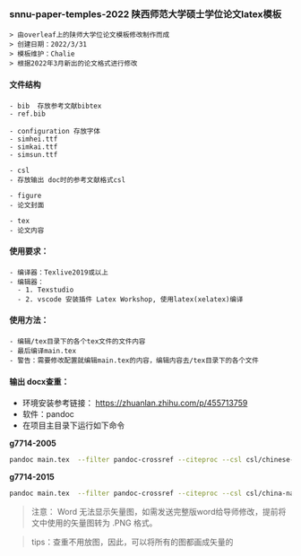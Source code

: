 ### snnu-paper-temples-2022 陕西师范大学硕士学位论文latex模板
    > 由overleaf上的陕师大学位论文模板修改制作而成
    > 创建日期：2022/3/31
    > 模板维护：Chalie
    > 根据2022年3月新出的论文格式进行修改

#### 文件结构
    - bib  存放参考文献bibtex
    - ref.bib

    - configuration 存放字体
    - simhei.ttf
    - simkai.ttf
    - simsun.ttf

    - csl
    - 存放输出 doc时的参考文献格式csl

    - figure
    - 论文封面

    - tex
    - 论文内容

####  使用要求：
    - 编译器：Texlive2019或以上
    - 编辑器：
      - 1. Texstudio 
      - 2. vscode 安装插件 Latex Workshop, 使用latex(xelatex)编译

####  使用方法：
    - 编辑/tex目录下的各个tex文件的文件内容
    - 最后编译main.tex
    - 警告：需要修改配置就编辑main.tex的内容，编辑内容去/tex目录下的各个文件
#### 输出 docx查重： 
- 环境安装参考链接： https://zhuanlan.zhihu.com/p/455713759
- 软件：pandoc
- 在项目主目录下运行如下命令


**g7714-2005**
```bash
pandoc main.tex  --filter pandoc-crossref --citeproc --csl csl/chinese-gb7714-2005-numeric --bibliography=bib/ref.bib -M reference-section-title=Reference  -M autoEqnLabels -M tableEqns  -t docx+native_numbering --number-sections -o output.docx

```
**g7714-2015**
```bash
pandoc main.tex  --filter pandoc-crossref --citeproc --csl csl/china-national-standard-gb-t-7714-2015-numeric --bibliography=bib/ref.bib -M reference-section-title=Reference  -M autoEqnLabels -M tableEqns  -t docx+native_numbering --number-sections -o output.docx
```

> 注意： Word 无法显示矢量图，如需发送完整版word给导师修改，提前将文中使用的矢量图转为 .PNG 格式。

> tips：查重不用放图，因此，可以将所有的图都画成矢量的
